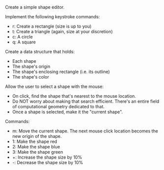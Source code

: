 Create a simple shape editor.

Implement the following keystroke commands:
* r: Create a rectangle (size is up to you)
* t: Create a triangle (again, size at your discretion)
* c: A circle
* q: A square

Create a data structure that holds:
* Each shape
* The shape's origin
* The shape's enclosing rectangle (i.e. its outline)
* The shape's color

Allow the user to select a shape with the mouse:
* On click, find the shape that's nearest to the mouse location.
* Do NOT worry about making that search efficient. There's an entire field of computational geometry dedicated to that.
* Once a shape is selected, make it the "current shape".

Commands:
* m: Move the current shape. The next mouse click location becomes the new origin of the shape.
* 1: Make the shape red
* 2: Make the shape blue
* 3: Make the shape green
* +: Increase the shape size by 10%
* -: Decrease the shape size by 10%
  
